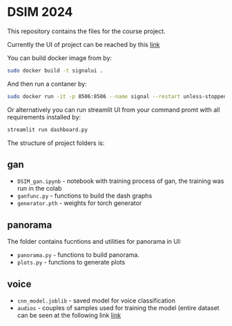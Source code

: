 # DSIM 2024


This repository contains the files for the course project.

Currently the UI of project can be reached by this [link](https://signal.trplai.com/)

You can build docker image from by:

```bash
sudo docker build -t signalui .
```

And then run a contaner by:

```bash
sudo docker run -it -p 8506:8506 --name signal --restart unless-stopped -d  signalui
```

Or alternatively you can run streamlit UI from your command promt with all requirements installed by:

```bash
streamlit run dashboard.py
```

The structure of project folders is:


## gan  ##

* `DSIM_gan.ipynb` - notebook with training process of gan, the training was run in the colab
* `ganfunc.py` - functions to build the dash graphs
* `generator.pth` - weights for torch generator

## panorama  ##

The folder contains fucntions and utilities for panorama in UI:

* `panorama.py` - functions to build panorama.
* `plots.py` - functions to generate plots

## voice  ##
* `cnn_model.joblib` - saved model for voice classification
* `audios` - couples of samples used for training the model (entire dataset can be seen at the following link [link](https://drive.google.com/drive/folders/1NWc7uNXmKP--r3JiFZf5HRuQ43qCcmir?usp=drive_link)



